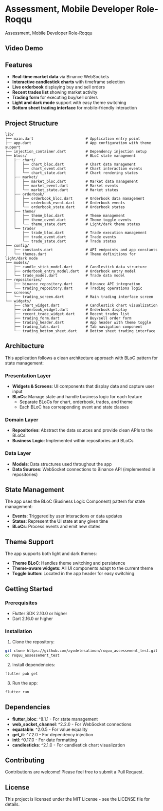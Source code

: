 # Assessment, Mobile Developer Role-Roqqu

Assessment, Mobile Developer Role-Roqqu


## Video Demo



## Features

- **Real-time market data** via Binance WebSockets
- **Interactive candlestick charts** with timeframe selection
- **Live orderbook** displaying buy and sell orders
- **Recent trades list** showing market activity
- **Trading form** for executing buy/sell orders
- **Light and dark mode** support with easy theme switching
- **Bottom sheet trading interface** for mobile-friendly interaction

## Project Structure

```
lib/
├── main.dart                        # Application entry point
├── app.dart                         # App configuration with theme support
├── injection_container.dart         # Dependency injection setup
├── blocs/                           # BLoC state management
│   ├── chart/
│   │   ├── chart_bloc.dart          # Chart data management
│   │   ├── chart_event.dart         # Chart interaction events
│   │   └── chart_state.dart         # Chart rendering states
│   ├── market/
│   │   ├── market_bloc.dart         # Market data management
│   │   ├── market_event.dart        # Market events
│   │   └── market_state.dart        # Market states
│   ├── orderbook/
│   │   ├── orderbook_bloc.dart      # Orderbook data management
│   │   ├── orderbook_event.dart     # Orderbook events
│   │   └── orderbook_state.dart     # Orderbook states
│   ├── theme/
│   │   ├── theme_bloc.dart          # Theme management
│   │   ├── theme_event.dart         # Theme toggle events
│   │   └── theme_state.dart         # Light/dark theme states
│   └── trade/
│       ├── trade_bloc.dart          # Trade execution management
│       ├── trade_event.dart         # Trade events
│       └── trade_state.dart         # Trade states
├── config/
│   ├── constants.dart               # API endpoints and app constants
│   └── themes.dart                  # Theme definitions for light/dark mode
├── models/
│   ├── candle_stick_model.dart      # Candlestick data structure
│   ├── orderbook_entry_model.dart   # Orderbook entry model
│   └── trade_model.dart             # Trade data model
├── repositories/
│   ├── binance_repository.dart      # Binance API integration
│   └── trading_repository.dart      # Trading operations logic
├── screens/
│   └── trading_screen.dart          # Main trading interface screen
└── widgets/
    ├── chart_widget.dart            # Candlestick chart visualization
    ├── orderbook_widget.dart        # Orderbook display
    ├── recent_trade_widget.dart     # Recent trades list
    ├── trading_form.dart            # Buy/sell order form
    ├── trading_header.dart          # App header with theme toggle
    ├── trading_tabs.dart            # Tab navigation component
    └── trading_bottom_sheet.dart    # Bottom sheet trading interface
```

## Architecture

This application follows a clean architecture approach with BLoC pattern for state management:

### Presentation Layer
- **Widgets & Screens**: UI components that display data and capture user input
- **BLoCs**: Manage state and handle business logic for each feature
  - Separate BLoCs for chart, orderbook, trades, and theme
  - Each BLoC has corresponding event and state classes

### Domain Layer
- **Repositories**: Abstract the data sources and provide clean APIs to the BLoCs
- **Business Logic**: Implemented within repositories and BLoCs

### Data Layer
- **Models**: Data structures used throughout the app
- **Data Sources**: WebSocket connections to Binance API (implemented in repositories)

## State Management

The app uses the BLoC (Business Logic Component) pattern for state management:

- **Events**: Triggered by user interactions or data updates
- **States**: Represent the UI state at any given time
- **BLoCs**: Process events and emit new states

## Theme Support

The app supports both light and dark themes:

- **Theme BLoC**: Handles theme switching and persistence
- **Theme-aware widgets**: All UI components adapt to the current theme
- **Toggle button**: Located in the app header for easy switching

## Getting Started

### Prerequisites
- Flutter SDK 2.10.0 or higher
- Dart 2.16.0 or higher

### Installation

1. Clone the repository:
```bash
git clone https://github.com/ayodelesalimon/roquu_assessement_test.git
cd roquu_assessement_test
```

2. Install dependencies:
```bash
flutter pub get
```

3. Run the app:
```bash
flutter run
```

## Dependencies

- **flutter_bloc**: ^8.1.1 - For state management
- **web_socket_channel**: ^2.2.0 - For WebSocket connections
- **equatable**: ^2.0.5 - For value equality
- **get_it**: ^7.2.0 - For dependency injection
- **intl**: ^0.17.0 - For date formatting
- **candlesticks**: ^2.1.0 - For candlestick chart visualization

## Contributing

Contributions are welcome! Please feel free to submit a Pull Request.

## License

This project is licensed under the MIT License - see the LICENSE file for details.